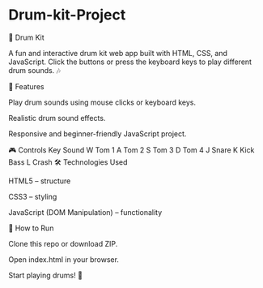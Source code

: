 # Drum-kit-Project
🥁 Drum Kit

A fun and interactive drum kit web app built with HTML, CSS, and JavaScript.
Click the buttons or press the keyboard keys to play different drum sounds. 🎶

🚀 Features

Play drum sounds using mouse clicks or keyboard keys.

Realistic drum sound effects.

Responsive and beginner-friendly JavaScript project.

🎮 Controls
Key	Sound
W	Tom 1
A	Tom 2
S	Tom 3
D	Tom 4
J	Snare
K	Kick Bass
L	Crash
🛠️ Technologies Used

HTML5 – structure

CSS3 – styling

JavaScript (DOM Manipulation) – functionality

📂 How to Run

Clone this repo or download ZIP.

Open index.html in your browser.

Start playing drums! 🥁
